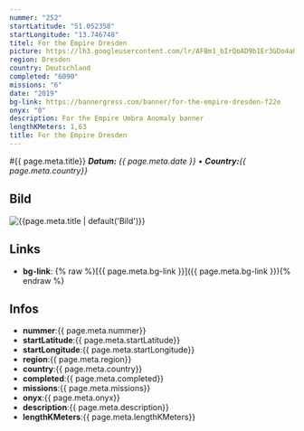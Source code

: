 ```yaml
---
nummer: "252"
startLatitude: "51.052358"
startLongitude: "13.746748"
titel: For the Empire Dresden
picture: https://lh3.googleusercontent.com/lr/AFBm1_bIrQoAD9b1Er3GDo4aQkeJp5rDtmgEpgx4ey3pebEcmOLoHxdJJb2R56qPmw3e4vl8qwxdc5akMPyLpRqYDE70WvDD9MAhr-NvnFPtyB9JKzVB3i5UyJS5MOtlMpSPGN_Py9PUvr8SlGjt6jYFTikzsRm_UoWKAvgT0GYHkPuL1Vbe_mGY8sKxIWUAi8p0zmw1hgLaIRyOQ-s6hJfJlP3LshcCZu4gm4nts-9BdsMwcx-_tsvQ3wwK7fZL9diVTav0386NjYdrFC0w0ei5yNuPkhkD-OntFcBKBGmxJVd9MALsV0IpVhZ4z5VUYihvFBTA2b4dK4xrGEkTWRSFhGrkPW_JEYEwbtcRkt_-Q3FhpmiqwpBscFIAm5ntGiO6ZbKo_zkJjMB1YjxmhUeuZEmaNXYWu_yZn9EabGPMbYMaqbvNaE6goqiu40hVodvuwFHdcGhsnwXAEuLYHIswh7t5XEMgu0aek9FSSkw02R5oZaDA3bB_gQnZCp_baPCuR_70hb39HhvImiX8Q9QDPmDXhgFMI4E_o040HqQS0pppSOO-DlvE-kl-FOLgcDHLKRszK1UeAZjuTMhy5b7NPXBl24N8iTE5mlJqAPIsD3csXGYpVoWUys2EKLZor57tBa1x0E-AjMdEyIrzxuF2TzJMfl7IWvW8a9qBasfyrnP0uqNU4qgOarMsHjGyOLrCN1mlrlqP0zdiOfE_ICdOHAxbiUeDg8WPl2eYEB3atZAGGawzR0EAcINCfPjMbiOJCXtCtPVf1NDWtFoAakOPVj1-NULAyXnZibhfbKDqfBM9StnrEXhNZHzFs3DxkSgSaIzgYMOyinXc5V_hcabWpMD32QZs4uE
region: Dresden
country: Deutschland
completed: "6090"
missions: "6"
date: "2019"
bg-link: https://bannergress.com/banner/for-the-empire-dresden-f22e
onyx: "0"
description: For the Empire Umbra Anomaly banner
lengthKMeters: 1,63
title: For the Empire Dresden
---
```


#{{ page.meta.title}}
_**Datum:** {{ page.meta.date }} • **Country:**{{ page.meta.country}}_

## Bild
![{{page.meta.title | default('Bild')}}]({{page.meta.picture}})

## Links
- **bg-link**: {% raw %}[{{ page.meta.bg-link }}]({{ page.meta.bg-link }}){% endraw %}

## Infos
- **nummer**:{{ page.meta.nummer}}
- **startLatitude**:{{ page.meta.startLatitude}}
- **startLongitude**:{{ page.meta.startLongitude}}
- **region**:{{ page.meta.region}}
- **country**:{{ page.meta.country}}
- **completed**:{{ page.meta.completed}}
- **missions**:{{ page.meta.missions}}
- **onyx**:{{ page.meta.onyx}}
- **description**:{{ page.meta.description}}
- **lengthKMeters**:{{ page.meta.lengthKMeters}}


